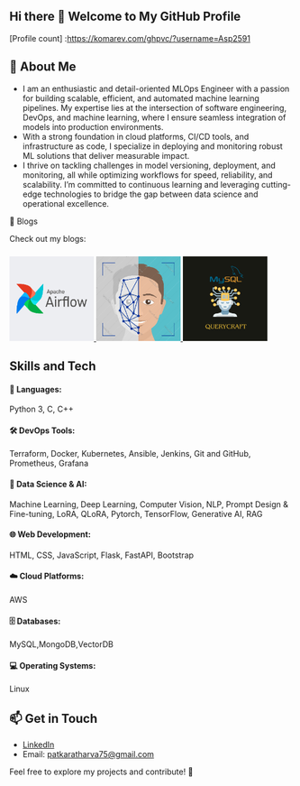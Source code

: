 ## Hi there 👋 Welcome to My GitHub Profile 
[Profile count] :https://komarev.com/ghpvc/?username=Asp2591

## 🚀 About Me
- I am an enthusiastic and detail-oriented MLOps Engineer with a passion for building scalable, efficient, and automated machine learning pipelines. My expertise lies at the intersection of software engineering, DevOps, and machine learning, where I ensure seamless integration of models into production environments.
- With a strong foundation in cloud platforms, CI/CD tools, and infrastructure as code, I specialize in deploying and monitoring robust ML solutions that deliver measurable impact.
- I thrive on tackling challenges in model versioning, deployment, and monitoring, all while optimizing workflows for speed, reliability, and scalability. I’m committed to continuous learning and leveraging cutting-edge technologies to bridge the gap between data science and operational excellence.


📝 Blogs

Check out my blogs:

### 
 [<img src="./images/Blog1.png" width="150"> ](https://medium.com/@atharvapatkar/apache-airflow-with-ec2-amazon-linux-67b3692843db) [<img src="./images/infraFace.png" width="150"> ](https://medium.com/@atharvapatkar/infrastructure-automation-with-face-recognizer-ddf0bad53a76)  [<img src="./images/Query.png" width="150">](https://medium.com/@atharvapatkar/unlock-the-power-of-ai-to-transform-your-snowflake-database-queries-into-simple-human-readable-01458db4d79f)
 
## Skills and Tech
 <h4> 🔧 Languages: </h4>Python 3, C, C++ 
<h4>🛠 DevOps Tools:</h4> Terraform, Docker, Kubernetes, Ansible, Jenkins, Git and GitHub, Prometheus, Grafana
<h4>🔢 Data Science & AI:</h4> Machine Learning, Deep Learning, Computer Vision, NLP, Prompt Design & Fine-tuning, LoRA, QLoRA, Pytorch, TensorFlow, Generative AI, RAG
<h4>🌐 Web Development:</h4> HTML, CSS, JavaScript, Flask, FastAPI, Bootstrap
<h4>☁️ Cloud Platforms:</h4> AWS
<h4>🗄 Databases:</h4> MySQL,MongoDB,VectorDB
<h4>💻 Operating Systems:</h4> Linux




## 📫 Get in Touch
- [LinkedIn](http://www.linkedin.com/in/atharva--patkar)
- Email: patkaratharva75@gmail.com

Feel free to explore my projects and contribute! 🚀



